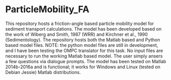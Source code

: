 # ParticleMobility_FA
This repository hosts a friction-angle based particle mobility model for sediment transport calculations.
The model has been developed based on the work of Wiberg and Smith, 1987 (WRR) and Kirchner et al., 1990 (Sedimentology). The repository hosts both the Matlab based and Python based model files. NOTE: the python model files are still in development, and I have been testing the OMPC translator for this task. No input files are necessary to run the working Matlab based model. The user simply ansers a few questions via dialogue prompts. The model has been tested on Matlab 2014b-2016a and is functional; it works for Windows and Linux (tested on Debian Jessie) Matlab distributions. 
